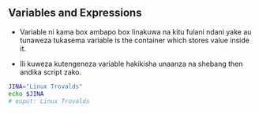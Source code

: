 ## Variables and Expressions

- Variable ni kama box ambapo box linakuwa na kitu fulani ndani yake au tunaweza tukasema variable is the container which stores value inside it.

- Ili kuweza kutengeneza variable hakikisha unaanza na shebang then andika script zako.

```sh
JINA="Linux Trovalds"
echo $JINA
# ouput: Linux Trovalds
```
